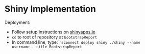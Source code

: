 # Shiny Implementation

Deployment:
* Follow setup instructions on [shinyapps.io](https://www.shinyapps.io/admin/#/dashboard)
* `cd` to root of repository at `BootstrapReport`
* In command line, type: `rsconnect deploy shiny ./shiny --name username --title BootstrapReport`
